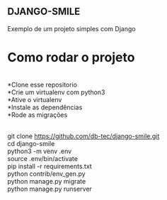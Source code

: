 ## DJANGO-SMILE<br>
Exemplo de um projeto simples com Django
<br>
# Como rodar o projeto
<br>
*Clone esse repositorio
<br>
*Crie um virtualenv com python3
<br>
*Ative o virtualenv
<br>
*Instale as dependências
<br>
*Rode as migrações
<br><br>

git clone https://github.com/db-tec/django-smile.git
<br>
cd django-smile
<br>
python3 -m venv .env
<br>
source .env/bin/activate
<br>
pip install -r requirements.txt
<br>
python contrib/env_gen.py
<br>
python manage.py migrate
<br>
python manage.py runserver
